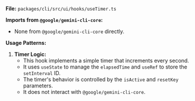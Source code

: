 **File:** `packages/cli/src/ui/hooks/useTimer.ts`

**Imports from `@google/gemini-cli-core`:**
- None from `@google/gemini-cli-core` directly.

**Usage Patterns:**
1.  **Timer Logic:**
    *   This hook implements a simple timer that increments every second.
    *   It uses `useState` to manage the `elapsedTime` and `useRef` to store the `setInterval` ID.
    *   The timer's behavior is controlled by the `isActive` and `resetKey` parameters.
    *   It does not interact with `@google/gemini-cli-core`.